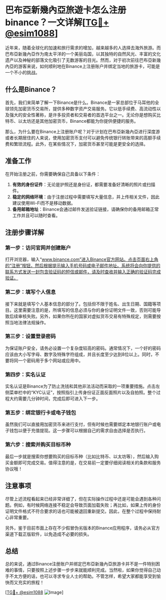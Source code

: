 # 巴布亞新幾內亞旅遊卡怎么注册binance？一文详解[[TG💪+ @esim1088](https://t.me/s/esim1088)]

近年来，随着全球化的加速和旅行需求的增加，越来越多的人选择去海外旅游。而巴布亞新幾內亞作为南太平洋的一个美丽岛国，以其独特的自然风光、丰富的文化遗产以及神秘的部落文化吸引了无数游客的目光。然而，对于初次前往巴布亞新幾內亞的游客来说，如何顺利地在Binance上注册账户并绑定当地的旅游卡，可能是一个不小的挑战。

## 什么是Binance？

首先，我们来简单了解一下Binance是什么。Binance是一家总部位于马耳他的全球领先加密货币交易所，提供多种数字资产交易服务。它以低手续费、高流动性以及强大的安全性著称，是许多投资者和交易者的首选平台之一。无论你是想购买比特币、以太坊还是其他加密货币，Binance都能为你提供便捷的服务。

那么，为什么要在Binance上注册账户呢？对于计划在巴布亞新幾內亞进行深度游或者长期居住的人来说，使用加密货币支付可以避免传统银行转账带来的高额手续费和繁琐流程。此外，在某些情况下，加密货币甚至可能是更安全的选择。

## 准备工作

在开始注册之前，你需要确保自己具备以下条件：

1. **有效的身份证件**：无论是护照还是身份证，都需要准备好清晰的照片或扫描件。
2. **稳定的网络环境**：由于注册过程中需要填写大量信息，并上传相关文件，因此建议使用Wi-Fi而不是移动数据。
3. **备用邮箱地址**：Binance会通过邮件发送验证链接，请确保你的备用邮箱正常工作并且可以随时查看。

## 注册步骤详解

### 第一步：访问官网并创建账户

打开浏览器，输入“www.binance.com”进入Binance官方网站。点击页面右上角的“注册”按钮，然后根据提示输入手机号码或电子邮件地址。系统将会向你提供的联系方式发送一封包含验证码的短信或邮件，请及时查收并输入正确的验证码完成验证。

### 第二步：填写个人信息

接下来就是填写个人基本信息的部分了。包括但不限于姓名、出生日期、国籍等项目。这里需要注意的是，所填写的信息必须与你的身份证明文件一致，否则可能导致后续审核失败。另外，如果你所在的国家对虚拟货币交易有特殊规定，则需要按照当地法律法规操作。

### 第三步：设置登录密码

为保证账户安全，请务必设置一个复杂度较高的密码。通常情况下，一个好的密码应该由大小写字母、数字及特殊字符组成，并且长度至少达到8位以上。同时，不要将同一个密码用于多个网站或应用中。

### 第四步：实名认证

实名认证是Binance为了防止洗钱和其他非法活动而采取的一项重要措施。点击左侧菜单栏中的“KYC认证”，按照指引上传身份证正面反面照片以及自拍照。整个过程大约需要几分钟时间，完成后即可进入下一步。

### 第五步：绑定银行卡或电子钱包

虽然我们可以直接用加密货币来进行支付，但有时候也需要绑定本地银行账户或电子钱包以便于充值提现。这一步骤可以根据自己的需求自由选择是否执行。

### 第六步：搜索并购买目标币种

最后一步就是搜索你想要购买的目标币种（比如比特币、以太坊等），然后输入购买金额即可完成交易。值得注意的是，在交易前一定要仔细阅读相关的条款和服务协议哦！

## 注意事项

尽管上述流程看起来已经非常详细了，但在实际操作过程中还是可能会遇到各种问题。例如，有时候网络连接不稳定会导致页面加载失败；再比如，如果上传的身份证明文件格式不符合要求的话也可能被退回重新提交。因此，在整个过程中保持耐心非常重要。

另外，鉴于目前市面上存在不少假冒伪劣版本的Binance应用程序，请务必从官方渠道下载正版软件，以免造成不必要的损失。

## 总结

总的来说，通过Binance注册账户并绑定巴布亞新幾內亞旅游卡并不是一件特别困难的事情，只要按照上述步骤一步步来就能顺利完成。当然啦，如果你觉得自己动手不太方便的话，也可以寻求专业人士的帮助。不管怎样，希望大家都能享受到愉快而又充实的旅程！

[[TG💪+ @esim1088](https://t.me/s/esim1088) ![Image](https://i.postimg.cc/4NQfJmqS/Snipaste-2025-05-13-00-14-12.png)]